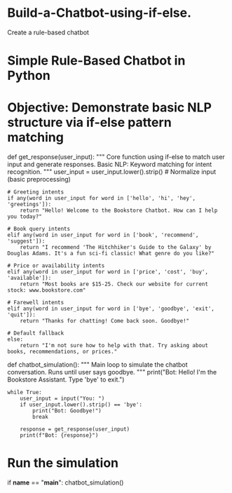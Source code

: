 # Build-a-Chatbot-using-if-else.
Create a rule-based chatbot
# Simple Rule-Based Chatbot in Python
# Objective: Demonstrate basic NLP structure via if-else pattern matching

def get_response(user_input):
    """
    Core function using if-else to match user input and generate responses.
    Basic NLP: Keyword matching for intent recognition.
    """
    user_input = user_input.lower().strip()  # Normalize input (basic preprocessing)
    
    # Greeting intents
    if any(word in user_input for word in ['hello', 'hi', 'hey', 'greetings']):
        return "Hello! Welcome to the Bookstore Chatbot. How can I help you today?"
    
    # Book query intents
    elif any(word in user_input for word in ['book', 'recommend', 'suggest']):
        return "I recommend 'The Hitchhiker's Guide to the Galaxy' by Douglas Adams. It's a fun sci-fi classic! What genre do you like?"
    
    # Price or availability intents
    elif any(word in user_input for word in ['price', 'cost', 'buy', 'available']):
        return "Most books are $15-25. Check our website for current stock: www.bookstore.com"
    
    # Farewell intents
    elif any(word in user_input for word in ['bye', 'goodbye', 'exit', 'quit']):
        return "Thanks for chatting! Come back soon. Goodbye!"
    
    # Default fallback
    else:
        return "I'm not sure how to help with that. Try asking about books, recommendations, or prices."

def chatbot_simulation():
    """
    Main loop to simulate the chatbot conversation.
    Runs until user says goodbye.
    """
    print("Bot: Hello! I'm the Bookstore Assistant. Type 'bye' to exit.")
    
    while True:
        user_input = input("You: ")
        if user_input.lower().strip() == 'bye':
            print("Bot: Goodbye!")
            break
        
        response = get_response(user_input)
        print(f"Bot: {response}")

# Run the simulation
if __name__ == "__main__":
    chatbot_simulation()
